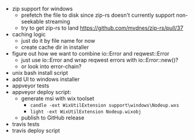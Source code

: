- zip support for windows
  - prefetch the file to disk since zip-rs doesn't currently support non-seekable streaming
  - try to get zip-rs to land https://github.com/mvdnes/zip-rs/pull/37
- caching logic
  - just do it by file name for now
  - create cache dir in installer
- figure out how we want to combine io::Error and reqwest::Error
  - just use io::Error and wrap reqwest errors with io::Error::new()?
  - or look into error-chain?
- unix bash install script
- add UI to windows installer
- appveyor tests
- appveyor deploy script:
  - generate msi with wix toolset
    - `candle -ext WixUtilExtension support\windows\Nodeup.wxs`
    - `light -ext WixUtilExtension Nodeup.wixobj`
  - publish to GitHub release
- travis tests
- travis deploy script
